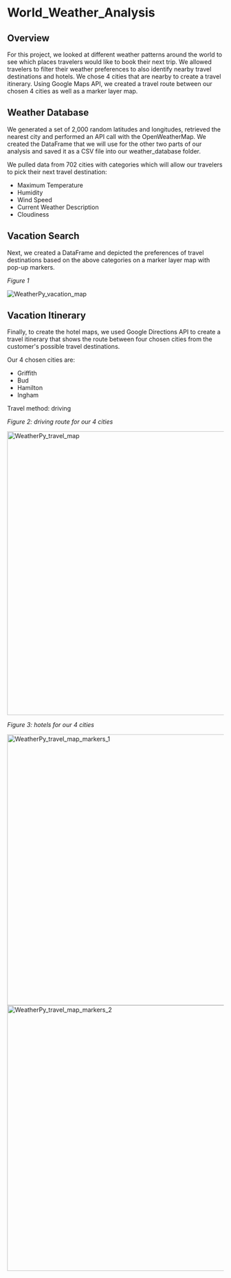 # World_Weather_Analysis

## Overview

For this project, we looked at different weather patterns around the world to see which places travelers would like to book their next trip. We allowed travelers to filter their weather preferences to also identify nearby travel destinations and hotels. We chose 4 cities that are nearby to create a travel itinerary. Using Google Maps API, we created a travel route between our chosen 4 cities as well as a marker layer map.

## Weather Database 

We generated a set of 2,000 random latitudes and longitudes, retrieved the nearest city and performed an API call with the OpenWeatherMap. We created the DataFrame that we will use for the other two parts of our analysis and saved it as a CSV file into our weather_database folder. 

We pulled data from 702 cities with categories which will allow our travelers to pick their next travel destination:

- Maximum Temperature
- Humidity
- Wind Speed
- Current Weather Description
- Cloudiness

## Vacation Search 

Next, we created a DataFrame and depicted the preferences of travel destinations based on the above categories on a marker layer map with pop-up markers.

*Figure 1*

![WeatherPy_vacation_map](https://user-images.githubusercontent.com/106577074/182102758-7f2b26f1-6458-42ad-bc17-31747e172c5a.png)

## Vacation Itinerary 

Finally, to create the hotel maps, we used Google Directions API to create a travel itinerary that shows the route between four chosen cities from the customer's possible travel destinations. 

Our 4 chosen cities are:

- Griffith
- Bud
- Hamilton
- Ingham

Travel method: driving 

*Figure 2: driving route for our 4 cities*

<img width="660" alt="WeatherPy_travel_map" src="https://user-images.githubusercontent.com/106577074/182103522-03805949-4bb5-420a-8a35-ba3882391b64.png">

*Figure 3: hotels for our 4 cities*

<img width="630" alt="WeatherPy_travel_map_markers_1" src="https://user-images.githubusercontent.com/106577074/182104484-38256965-615f-498b-ab3d-20ee6604d087.png">

<img width="618" alt="WeatherPy_travel_map_markers_2" src="https://user-images.githubusercontent.com/106577074/182104507-a8c8acc0-d573-40da-97fe-cb33847abd3e.png">
